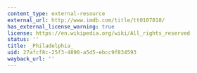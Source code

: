 ```yaml
---
content_type: external-resource
external_url: http://www.imdb.com/title/tt0107818/
has_external_license_warning: true
license: https://en.wikipedia.org/wiki/All_rights_reserved
status: ''
title: _Philadelphia_
uid: 27afcf8c-25f3-4890-a5d5-ebcc9f834593
wayback_url: ''
---
```


